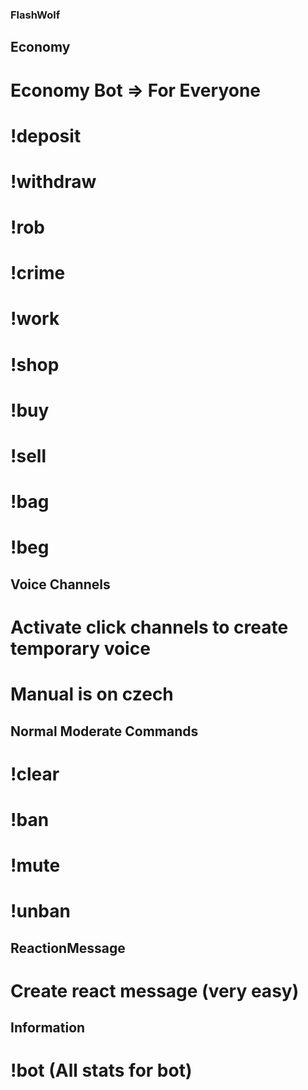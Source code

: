 ### FlashWolf

## Economy

# Economy Bot => For Everyone
# !deposit
# !withdraw
# !rob
# !crime
# !work
# !shop
# !buy
# !sell
# !bag
# !beg


## Voice Channels

# Activate click channels to create temporary voice
# Manual is on czech

## Normal Moderate Commands

# !clear
# !ban
# !mute
# !unban


## ReactionMessage

# Create react message (very easy)


## Information


# !bot (All stats for bot)

 
